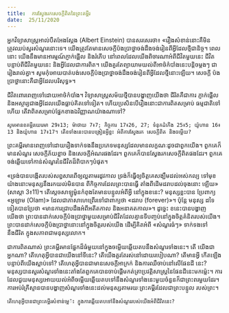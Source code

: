 ```yaml
---
title:  ការស្វែងរកសេចក្តីពិតនៃព្រះគម្ពីរ
date:  25/11/2020
---
```


អ្នកវិទ្យាសាស្ត្រអាល់បឺតអែងស្តែង (Albert Einstein) បានសរសេរថា៖ «រឿងសំខាន់នោះគឺមិនត្រូវឈប់សួរសំណួរនោះទេ។ យើងត្រូវតែមានសេចក្តីប៉ងប្រាថ្នាចង់ដឹងចង់រៀនពីអ្វីដែលថ្មីជានិច្ច។ ពេលនោះ យើងនឹងមានអារម្មណ៍ភ្ញាក់ផ្អើល និងរំភើប នៅពេលដែលយើងពិចារណាអំពីជីវិតមួយនេះ ជីវិតបន្ទាប់ពីជីវិតមួយនេះ និងអ្វីដែលជាការពិត។ យើងគួរតែព្យាយាមយល់ពីអាថ៌កំបាំងនេះបន្តិចម្តងៗ ជារៀងរាល់គ្នា។ សូមកុំអោយបាត់បង់សេចក្តីប៉ងប្រាថ្នាចង់ដឹងចង់រៀនពីអ្វីដែលថ្មីនោះឡើយ។ សេចក្តី ប៉ងប្រាថ្នានោះគឺជាអ្វីដែលបរិសុទ្ធ»។

ជីវិតពោរពេញទៅដោយអាថ៌កំបាំង។ វិទ្យាសាស្ត្រសម័យថ្មីបានបង្ហាញយើងថា ជីរិតគឺជាការ ភ្ញាក់ផ្អើល និងអស្ចារ្យជាងអ្វីដែលយើងធ្លាប់គិតទៅទៀត។ ហើយប្រសិនបើរឿងនោះជាការពិតសម្រាប់ ធម្មជាតិទៅហើយ តើវាពិតសម្រាប់ផ្នែកខាងឯវិញ្ញាណយ៉ាងណាទៅ?

`សូមអានខគម្ពីរយេរេមា 29៖13; ម៉ាថាយ 7៖7; កិច្ចការ 17៖26, 27; ទំនុកដំកើង 25៖5; យ៉ូហាន 16៖13 និងយ៉ូហាន 17៖17។ តើខទាំងនេះបានបង្រៀនអ្វីខ្លះ អំពីការស្វែងរក សេចក្តីពិត និងចម្លើយ?`

ព្រះគម្ពីរមានពេញទៅដោយរឿងទាក់ទងនឹងប្រភេទមនុស្សដែលមានលក្ខណៈដូចជាពួកយើង។ ពួកគេក៏មានសំណួរ សេចក្តីភ័យខ្លាច និងសេចក្តីអំណរផងដែរ។ ពួកគេក៏បានស្វែងរកសេចក្តីពិតផងដែរ។ ពួកគេចង់ឆ្លើយទៅកាន់សំណួរនៃជីវិតដ៏ពិបាកៗបំផុត។

«ទ្រង់បានបង្កើតរបស់សព្វសារពើឲ្យល្អតាមរដូវកាល ទ្រង់ក៏ធ្វើឲ្យចិត្តគេសង្ឃឹមដល់អស់កល្ប ទៅមុខ យ៉ាងនោះមនុស្សនឹងរកយល់មិនបាន ពីកិច្ចការដែលព្រះបានធ្វើ តាំងពីដើមដរាបដល់ចុងនោះ ឡើយ» (សាស្តា 3៖11)។ តើស្តេចសាឡូម៉ូនកំពុងតែមានបន្ទូលអំពីអ្វី នៅក្នុងខនេះ? មនុស្សខ្លះបាន ប្រែពាក្យ «អូឡាម (Olam)» ដែលជាភាសាហេព្រើរទៅជាពាក្យថា «ដរាប (forever)»។ ប៉ុន្តែ មនុស្ស ដទៃទៀតបានប្រែថា «មានការជ្រាបដឹងអំពីអតីតកាល និងអនាគតកាល»។ ដូច្នេះ ខនេះបានបង្ហាញ យើងថា ព្រះបានដាក់សេចក្តីប៉ងប្រាថ្នាមួយសម្រាប់ជីវិតដែលគ្មានទីបញ្ចប់នៅក្នុងចិត្តគំនិតរបស់យើង។ ព្រះបានដាក់សេចក្តីប៉ងប្រាថ្នានោះនៅក្នុងចិត្តរបស់យើង ដើម្បីគិតអំពី «សំណួរធំៗ» ទាក់ទងទៅនឹងជីរិត ក្នុងសភាពជាមនុស្សលោក។

ជាការពិតណាស់ ព្រះគម្ពីរមានផ្នែកដ៏ធំមួយនៅក្នុងចម្លើយឆ្លើយតបនឹងសំណួរទាំងនេះ។ តើ យើងជាអ្នកណា? តើហេតុអ្វីបានជាយើងនៅទីនេះ? តើយើងគួរតែរស់នៅដោយរបៀបណា? តើមានអ្វី កើតឡើង បន្ទាប់ពីយើងស្លាប់ទៅ? តើហេតុអ្វីបានជាមានសេចក្តីអាក្រក់ និងការឈឺចាប់នៅលើផែនដី នេះ? មនុស្សបានសួរសំណួរទាំងនេះតាំងតែពួកគេបានចាប់ផ្តើមកត់ត្រាប្រវត្តិសាស្ត្រនៃផែនដីនេះមកម៉្លេះ។ ការដែលជួយមនុស្សអោយយល់អំពីចម្លើយឆ្លើយតបទៅនឹងសំណួរទាំងនេះមួយចំនួនក៏ជាព្រះពរមួយដែរ។ការអប់រំគ្រីស្ទានបានបង្ហាញសំណួរទាំងនេះដល់មនុស្សតាមរយៈព្រះគម្ពីរដែលជាព្រះបន្ទូល របស់ព្រះ។

`តើហេតុអ្វីបានជាព្រះគម្ពីរសំខាន់ម្លេ៉ះ ក្នុងការឆ្លើយតបទៅនឹងសំណួររបស់យើងអំពីជីវិតនេះ?`